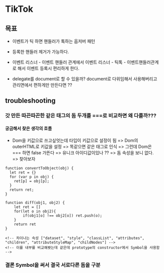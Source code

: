 # TikTok

## 목표

* 이벤트가 틱 하면 핸들러가 톡하는 옵저버 패턴

* 등록한 핸들러 제거가 가능하다.

* 이벤트 리스너 - 이벤트 핸들러 관계에서 이벤트 리스너 - 틱톡 - 이벤트핸들러관계로 해서 이벤트 등록시 편리하게 한다.

* delegate를 document로 할 수 있을까? document로 다위임해서 사용해버리고 관리면에서 편하게만 만든다면 ??


## troubleshooting

### 갓 만든 따끈따끈한 같은 태그의 돔 두개를 ===로 비교하면 왜 다를까???

#### 궁금해서 찾은 생각의 흐름

* Dom을 키값으로 쓰고싶엇는데 타입이 키값으로 설정이 됨 => Dom의 outerHTML로 키값을 설정 => 똑같으면 같은 태그로 인식
=> 그런데 Dom은 === 하면 false 가뜬다 => 유니크 아이디값이있나 ?? => 돔 속성을 보니 없다. => 찾아보자

```
function convertToObject(obj) {
  let ret = {}
  for (var p in obj) {
    ret[p] = obj[p];
  }
  return ret;
}

function diff(obj1, obj2) {
	let ret = []
	for(let o in obj2){
		if(obj1[o] !== obj2[o]) ret.push(o);
    }
	return ret
}

<!-- 차이나는 속성 ["dataset", "style", "classList", "attributes", "children", "attributeStyleMap", "childNodes"] -->
<!-- 이를 내부를 비교해봣는데 같은데 prototype의 constructor에서 Symbol을 사용함  -->
```
### 결론 **Symbol을 써서 결국 서로다른 돔을 구분**
